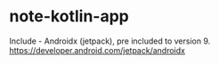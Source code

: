 # note-kotlin-app

Include - Androidx (jetpack), pre included to version 9.
    https://developer.android.com/jetpack/androidx





